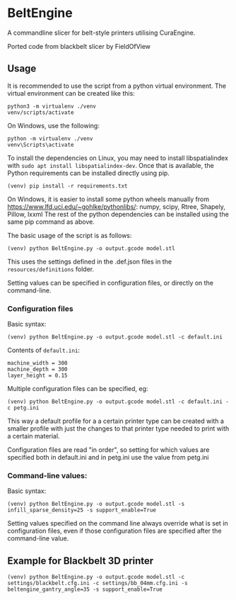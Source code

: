 # BeltEngine
A commandline slicer for belt-style printers utilising CuraEngine.

Ported code from blackbelt slicer by FieldOfView

## Usage
It is recommended to use the script from a python virtual environment. The virtual environment can be created like this:
```
python3 -m virtualenv ./venv
venv/scripts/activate
```
On Windows, use the following:
```
python -m virtualenv ./venv
venv\Scripts\activate
```

To install the dependencies on Linux, you may need to install libspatialindex with `sudo apt install libspatialindex-dev`. Once that is available, the Python requirements can be installed directly using pip.
```
(venv) pip install -r requirements.txt
```

On Windows, it is easier to install some python wheels manually from https://www.lfd.uci.edu/~gohlke/pythonlibs/:
numpy, scipy, Rtree, Shapely, Pillow, lxxml
The rest of the python dependencies can be installed using the same pip command as above.

The basic usage of the script is as follows:
```
(venv) python BeltEngine.py -o output.gcode model.stl
```
This uses the settings defined in the .def.json files in the `resources/definitions` folder.

Setting values can be specified in configuration files, or directly on the command-line.

### Configuration files
Basic syntax:
```
(venv) python BeltEngine.py -o output.gcode model.stl -c default.ini
```

Contents of `default.ini`:
```
machine_width = 300
machine_depth = 300
layer_height = 0.15
```

Multiple configuration files can be specified, eg:
```
(venv) python BeltEngine.py -o output.gcode model.stl -c default.ini -c petg.ini
```
This way a default profile for a a certain printer type can be created with a smaller profile with just the changes to that printer type needed to print with a certain material.

Configuration files are read "in order", so setting for which values are specified both in default.ini and in petg.ini use the value from petg.ini

### Command-line values:
Basic syntax:
```
(venv) python BeltEngine.py -o output.gcode model.stl -s infill_sparse_density=25 -s support_enable=True
```

Setting values specified on the command line always override what is set in configuration files, even if those configuration files are specified after the command-line value.

## Example for Blackbelt 3D printer
```
(venv) python BeltEngine.py -o output.gcode model.stl -c settings/blackbelt.cfg.ini -c settings/bb_04mm.cfg.ini -s beltengine_gantry_angle=35 -s support_enable=True
```
